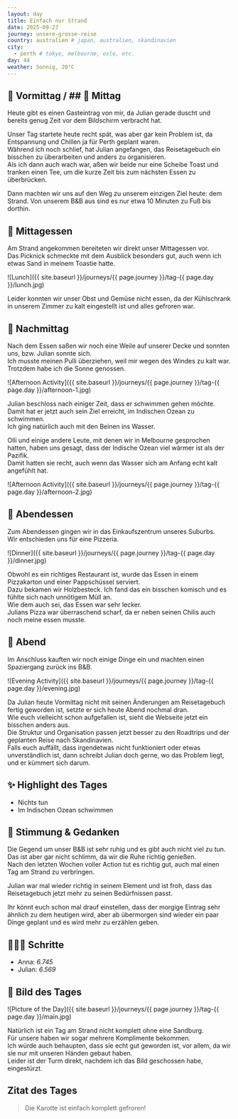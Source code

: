 ```yaml
---
layout: day
title: Einfach nur Strand
date: 2025-09-27
journey: unsere-grosse-reise
country: australien # japan, australien, skandinavien
city:
  - perth # tokyo, melbourne, oslo, etc.
day: 44
weather: Sonnig, 20°C
---
```


## 🌅 Vormittag / ## 🌇 Mittag

Heute gibt es einen Gasteintrag von mir, da Julian gerade duscht und bereits genug Zeit vor dem Bildschirm verbracht hat.  

Unser Tag startete heute recht spät, was aber gar kein Problem ist, da Entspannung und Chillen ja für Perth geplant waren.  
Während ich noch schlief, hat Julian angefangen, das Reisetagebuch ein bisschen zu überarbeiten und anders zu organisieren.  
Als ich dann auch wach war, aßen wir beide nur eine Scheibe Toast und tranken einen Tee, um die kurze Zeit bis zum nächsten Essen zu überbrücken.  

Dann machten wir uns auf den Weg zu unserem einzigen Ziel heute: dem Strand. Von unserem B&B aus sind es nur etwa 10 Minuten zu Fuß bis dorthin.  

## 🍣 Mittagessen

Am Strand angekommen bereiteten wir direkt unser Mittagessen vor.  
Das Picknick schmeckte mit dem Ausblick besonders gut, auch wenn ich etwas Sand in meinem Toastie hatte.  

![Lunch]({{ site.baseurl }}/journeys/{{ page.journey }}/tag-{{ page.day }}/lunch.jpg)

Leider konnten wir unser Obst und Gemüse nicht essen, da der Kühlschrank in unserem Zimmer zu kalt eingestellt ist und alles gefroren war.  

## 🌆 Nachmittag

Nach dem Essen saßen wir noch eine Weile auf unserer Decke und sonnten uns, bzw. Julian sonnte sich.  
Ich musste meinen Pulli überziehen, weil mir wegen des Windes zu kalt war. Trotzdem habe ich die Sonne genossen.  

![Afternoon Activity]({{ site.baseurl }}/journeys/{{ page.journey }}/tag-{{ page.day }}/afternoon-1.jpg)

Julian beschloss nach einiger Zeit, dass er schwimmen gehen möchte. Damit hat er jetzt auch sein Ziel erreicht, im Indischen Ozean zu schwimmen.  
Ich ging natürlich auch mit den Beinen ins Wasser.  

Olli und einige andere Leute, mit denen wir in Melbourne gesprochen hatten, haben uns gesagt, dass der Indische Ozean viel wärmer ist als der Pazifik.  
Damit hatten sie recht, auch wenn das Wasser sich am Anfang echt kalt angefühlt hat.  

![Afternoon Activity]({{ site.baseurl }}/journeys/{{ page.journey }}/tag-{{ page.day }}/afternoon-2.jpg)

## 🍜 Abendessen

Zum Abendessen gingen wir in das Einkaufszentrum unseres Suburbs.  
Wir entschieden uns für eine Pizzeria.  

![Dinner]({{ site.baseurl }}/journeys/{{ page.journey }}/tag-{{ page.day }}/dinner.jpg)

Obwohl es ein richtiges Restaurant ist, wurde das Essen in einem Pizzakarton und einer Pappschüssel serviert.  
Dazu bekamen wir Holzbesteck. Ich fand das ein bisschen komisch und es fühlte sich nach unnötigem Müll an.  
Wie dem auch sei, das Essen war sehr lecker.  
Julians Pizza war überraschend scharf, da er neben seinen Chilis auch noch meine essen musste.  

## 🌙 Abend

Im Anschluss kauften wir noch einige Dinge ein und machten einen Spaziergang zurück ins B&B.  

![Evening Activity]({{ site.baseurl }}/journeys/{{ page.journey }}/tag-{{ page.day }}/evening.jpg)

Da Julian heute Vormittag nicht mit seinen Änderungen am Reisetagebuch fertig geworden ist, setzte er sich heute Abend nochmal dran.  
Wie euch vielleicht schon aufgefallen ist, sieht die Webseite jetzt ein bisschen anders aus.  
Die Struktur und Organisation passen jetzt besser zu den Roadtrips und der geplanten Reise nach Skandinavien.  
Falls euch auffällt, dass irgendetwas nicht funktioniert oder etwas unverständlich ist, dann schreibt Julian doch gerne, wo das Problem liegt, und er kümmert sich darum.  

## ✨ Highlight des Tages

- Nichts tun  
- Im Indischen Ozean schwimmen  

## 💭 Stimmung & Gedanken

Die Gegend um unser B&B ist sehr ruhig und es gibt auch nicht viel zu tun.  
Das ist aber gar nicht schlimm, da wir die Ruhe richtig genießen.  
Nach den letzten Wochen voller Action tut es richtig gut, auch mal einen Tag am Strand zu verbringen.  

Julian war mal wieder richtig in seinem Element und ist froh, dass das Reisetagebuch jetzt mehr zu seinen Bedürfnissen passt.  

Ihr könnt euch schon mal drauf einstellen, dass der morgige Eintrag sehr ähnlich zu dem heutigen wird, aber ab übermorgen sind wieder ein paar Dinge geplant und es wird mehr zu erzählen geben.  

## 🏃🏽‍♀️ Schritte

- Anna: _6.745_  
- Julian: _6.569_  

## 📸 Bild des Tages

![Picture of the Day]({{ site.baseurl }}/journeys/{{ page.journey }}/tag-{{ page.day }}/main.jpg)

Natürlich ist ein Tag am Strand nicht komplett ohne eine Sandburg.  
Für unsere haben wir sogar mehrere Komplimente bekommen.  
Ich würde auch behaupten, dass sie echt gut geworden ist, vor allem, da wir sie nur mit unseren Händen gebaut haben.  
Leider ist der Turm direkt, nachdem ich das Bild geschossen habe, eingestürzt.  

## Zitat des Tages

> Die Karotte ist einfach komplett gefroren!
